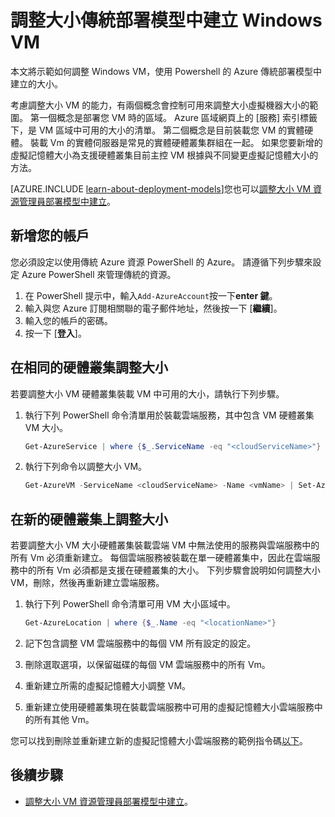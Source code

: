 <properties
    pageTitle="調整大小傳統的 Windows VM |Microsoft Azure"
    description="調整大小建立傳統的部署模型] 中，使用 Powershell 的 Azure Windows 虛擬機器。"
    services="virtual-machines-windows"
    documentationCenter=""
    authors="Drewm3"
    manager="timlt"
    editor=""
    tags="azure-service-management"/>

<tags
    ms.service="virtual-machines-windows"
    ms.workload="na"
    ms.tgt_pltfrm="vm-windows"
    ms.devlang="na"
    ms.topic="article"
    ms.date="10/19/2016"
    ms.author="drewm"/>


# <a name="resize-a-windows-vm-created-in-the-classic-deployment-model"></a>調整大小傳統部署模型中建立 Windows VM

本文將示範如何調整 Windows VM，使用 Powershell 的 Azure 傳統部署模型中建立的大小。

考慮調整大小 VM 的能力，有兩個概念會控制可用來調整大小虛擬機器大小的範圍。 第一個概念是部署您 VM 時的區域。 Azure 區域網頁上的 [服務] 索引標籤下，是 VM 區域中可用的大小的清單。 第二個概念是目前裝載您 VM 的實體硬體。 裝載 Vm 的實體伺服器是常見的實體硬體叢集群組在一起。 如果您要新增的虛擬記憶體大小為支援硬體叢集目前主控 VM 根據與不同變更虛擬記憶體大小的方法。

[AZURE.INCLUDE [learn-about-deployment-models](../../includes/learn-about-deployment-models-classic-include.md)]您也可以[調整大小 VM 資源管理員部署模型中建立](virtual-machines-windows-resize-vm.md)。


## <a name="add-your-account"></a>新增您的帳戶

您必須設定以使用傳統 Azure 資源 PowerShell 的 Azure。 請遵循下列步驟來設定 Azure PowerShell 來管理傳統的資源。

1. 在 PowerShell 提示中，輸入`Add-AzureAccount`按一下**enter 鍵**。 
2. 輸入與您 Azure 訂閱相關聯的電子郵件地址，然後按一下 [**繼續**]。 
3. 輸入您的帳戶的密碼。 
4. 按一下 [**登入**]。 


## <a name="resize-in-the-same-hardware-cluster"></a>在相同的硬體叢集調整大小

若要調整大小 VM 硬體叢集裝載 VM 中可用的大小，請執行下列步驟。

1. 執行下列 PowerShell 命令清單用於裝載雲端服務，其中包含 VM 硬體叢集 VM 大小。

    ```powershell
    Get-AzureService | where {$_.ServiceName -eq "<cloudServiceName>"}
    ```

2. 執行下列命令以調整大小 VM。

    ```powershell
    Get-AzureVM -ServiceName <cloudServiceName> -Name <vmName> | Set-AzureVMSize -InstanceSize <newVMSize> | Update-AzureVM
    ```

## <a name="resize-on-a-new-hardware-cluster"></a>在新的硬體叢集上調整大小

若要調整大小 VM 大小硬體叢集裝載雲端 VM 中無法使用的服務與雲端服務中的所有 Vm 必須重新建立。 每個雲端服務被裝載在單一硬體叢集中，因此在雲端服務中的所有 Vm 必須都是支援在硬體叢集的大小。 下列步驟會說明如何調整大小 VM，刪除，然後再重新建立雲端服務。

1. 執行下列 PowerShell 命令清單可用 VM 大小區域中。 

    ```powershell
    Get-AzureLocation | where {$_.Name -eq "<locationName>"}
    ```

2. 記下包含調整 VM 雲端服務中的每個 VM 所有設定的設定。 
3. 刪除選取選項，以保留磁碟的每個 VM 雲端服務中的所有 Vm。
4. 重新建立所需的虛擬記憶體大小調整 VM。
5. 重新建立使用硬體叢集現在裝載雲端服務中可用的虛擬記憶體大小雲端服務中的所有其他 Vm。

您可以找到刪除並重新建立新的虛擬記憶體大小雲端服務的範例指令碼[以下](https://github.com/Azure/azure-vm-scripts)。 


## <a name="next-steps"></a>後續步驟

- [調整大小 VM 資源管理員部署模型中建立](virtual-machines-windows-resize-vm.md)。